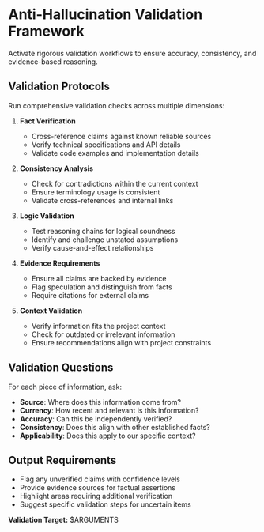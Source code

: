 # Anti-Hallucination Validation Framework

Activate rigorous validation workflows to ensure accuracy, consistency, and evidence-based reasoning.

## Validation Protocols

Run comprehensive validation checks across multiple dimensions:

1. **Fact Verification**
   - Cross-reference claims against known reliable sources
   - Verify technical specifications and API details
   - Validate code examples and implementation details

2. **Consistency Analysis**
   - Check for contradictions within the current context
   - Ensure terminology usage is consistent
   - Validate cross-references and internal links

3. **Logic Validation**
   - Test reasoning chains for logical soundness
   - Identify and challenge unstated assumptions
   - Verify cause-and-effect relationships

4. **Evidence Requirements**
   - Ensure all claims are backed by evidence
   - Flag speculation and distinguish from facts
   - Require citations for external claims

5. **Context Validation**
   - Verify information fits the project context
   - Check for outdated or irrelevant information
   - Ensure recommendations align with project constraints

## Validation Questions

For each piece of information, ask:
- **Source**: Where does this information come from?
- **Currency**: How recent and relevant is this information?
- **Accuracy**: Can this be independently verified?
- **Consistency**: Does this align with other established facts?
- **Applicability**: Does this apply to our specific context?

## Output Requirements

- Flag any unverified claims with confidence levels
- Provide evidence sources for factual assertions
- Highlight areas requiring additional verification
- Suggest specific validation steps for uncertain items

**Validation Target:** $ARGUMENTS